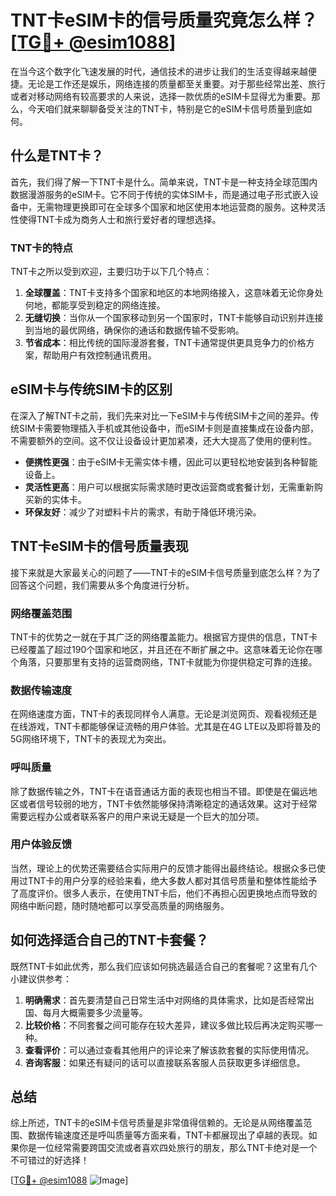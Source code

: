 # TNT卡eSIM卡的信号质量究竟怎么样？[[TG💪+ @esim1088](https://t.me/s/esim1088)]

在当今这个数字化飞速发展的时代，通信技术的进步让我们的生活变得越来越便捷。无论是工作还是娱乐，网络连接的质量都至关重要。对于那些经常出差、旅行或者对移动网络有较高要求的人来说，选择一款优质的eSIM卡显得尤为重要。那么，今天咱们就来聊聊备受关注的TNT卡，特别是它的eSIM卡信号质量到底如何。

## 什么是TNT卡？

首先，我们得了解一下TNT卡是什么。简单来说，TNT卡是一种支持全球范围内数据漫游服务的eSIM卡。它不同于传统的实体SIM卡，而是通过电子形式嵌入设备中，无需物理更换即可在全球多个国家和地区使用本地运营商的服务。这种灵活性使得TNT卡成为商务人士和旅行爱好者的理想选择。

### TNT卡的特点

TNT卡之所以受到欢迎，主要归功于以下几个特点：

1. **全球覆盖**：TNT卡支持多个国家和地区的本地网络接入，这意味着无论你身处何地，都能享受到稳定的网络连接。
2. **无缝切换**：当你从一个国家移动到另一个国家时，TNT卡能够自动识别并连接到当地的最优网络，确保你的通话和数据传输不受影响。
3. **节省成本**：相比传统的国际漫游套餐，TNT卡通常提供更具竞争力的价格方案，帮助用户有效控制通讯费用。

## eSIM卡与传统SIM卡的区别

在深入了解TNT卡之前，我们先来对比一下eSIM卡与传统SIM卡之间的差异。传统SIM卡需要物理插入手机或其他设备中，而eSIM卡则是直接集成在设备内部，不需要额外的空间。这不仅让设备设计更加紧凑，还大大提高了使用的便利性。

- **便携性更强**：由于eSIM卡无需实体卡槽，因此可以更轻松地安装到各种智能设备上。
- **灵活性更高**：用户可以根据实际需求随时更改运营商或套餐计划，无需重新购买新的实体卡。
- **环保友好**：减少了对塑料卡片的需求，有助于降低环境污染。

## TNT卡eSIM卡的信号质量表现

接下来就是大家最关心的问题了——TNT卡的eSIM卡信号质量到底怎么样？为了回答这个问题，我们需要从多个角度进行分析。

### 网络覆盖范围

TNT卡的优势之一就在于其广泛的网络覆盖能力。根据官方提供的信息，TNT卡已经覆盖了超过190个国家和地区，并且还在不断扩展之中。这意味着无论你在哪个角落，只要那里有支持的运营商网络，TNT卡就能为你提供稳定可靠的连接。

### 数据传输速度

在网络速度方面，TNT卡的表现同样令人满意。无论是浏览网页、观看视频还是在线游戏，TNT卡都能够保证流畅的用户体验。尤其是在4G LTE以及即将普及的5G网络环境下，TNT卡的表现尤为突出。

### 呼叫质量

除了数据传输之外，TNT卡在语音通话方面的表现也相当不错。即使是在偏远地区或者信号较弱的地方，TNT卡依然能够保持清晰稳定的通话效果。这对于经常需要远程办公或者联系客户的用户来说无疑是一个巨大的加分项。

### 用户体验反馈

当然，理论上的优势还需要结合实际用户的反馈才能得出最终结论。根据众多已使用过TNT卡的用户分享的经验来看，绝大多数人都对其信号质量和整体性能给予了高度评价。很多人表示，在使用TNT卡后，他们不再担心因更换地点而导致的网络中断问题，随时随地都可以享受高质量的网络服务。

## 如何选择适合自己的TNT卡套餐？

既然TNT卡如此优秀，那么我们应该如何挑选最适合自己的套餐呢？这里有几个小建议供参考：

1. **明确需求**：首先要清楚自己日常生活中对网络的具体需求，比如是否经常出国、每月大概需要多少流量等。
2. **比较价格**：不同套餐之间可能存在较大差异，建议多做比较后再决定购买哪一种。
3. **查看评价**：可以通过查看其他用户的评论来了解该款套餐的实际使用情况。
4. **咨询客服**：如果还有疑问的话可以直接联系客服人员获取更多详细信息。

## 总结

综上所述，TNT卡的eSIM卡信号质量是非常值得信赖的。无论是从网络覆盖范围、数据传输速度还是呼叫质量等方面来看，TNT卡都展现出了卓越的表现。如果你是一位经常需要跨国交流或者喜欢四处旅行的朋友，那么TNT卡绝对是一个不可错过的好选择！

[[TG💪+ @esim1088](https://t.me/s/esim1088) ![Image](https://i.postimg.cc/4NQfJmqS/Snipaste-2025-05-13-00-14-12.png)]